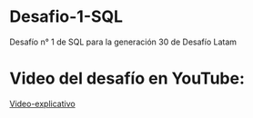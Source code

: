 # Desafio-1-SQL
 Desafío n° 1 de SQL para la generación 30 de Desafío Latam

 # Video del desafío en YouTube:
 [Video-explicativo](https://www.youtube.com/watch?v=_34Sfa1tNrc)
